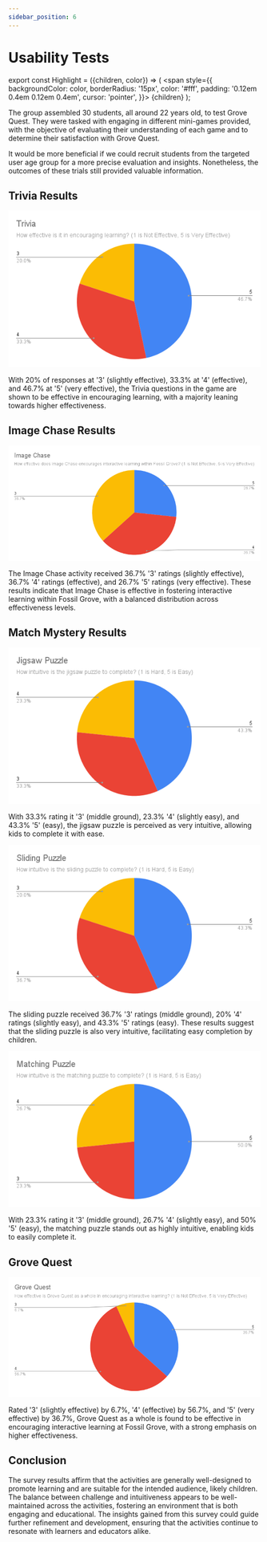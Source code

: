 ```yaml
---
sidebar_position: 6
---
```


# Usability Tests

export const Highlight = ({children, color}) => (
<span
style={{
      backgroundColor: color,
      borderRadius: '15px',
      color: '#fff',
      padding: '0.12em 0.4em 0.12em 0.4em',
      cursor: 'pointer',
    }}>
{children}
</span>
);


The group assembled 30 students, all around 22 years old, to test Grove Quest. They were tasked with engaging in different mini-games provided, with the objective of <Highlight color="#11a281">evaluating their understanding</Highlight> of each game and to determine their <Highlight color="#11a281">satisfaction</Highlight> with Grove Quest.

It would be more beneficial if we could recruit students from the targeted user age group for a more precise evaluation and insights. Nonetheless, the outcomes of these trials still provided valuable information.

## Trivia Results

![Trivia Result Image](../../static/img/ideation/trivia.png)

With 20% of responses at '3' (slightly effective), 33.3% at '4' (effective), and 46.7% at '5' (very effective), the Trivia questions in the game are shown to be effective in encouraging learning, with a majority leaning towards higher effectiveness.

## Image Chase Results

![Image Chase Result Image](../../static/img/ideation/image_chase_results.png)

The Image Chase activity received 36.7% '3' ratings (slightly effective), 36.7% '4' ratings (effective), and 26.7% '5' ratings (very effective). These results indicate that Image Chase is effective in fostering interactive learning within Fossil Grove, with a balanced distribution across effectiveness levels.

## Match Mystery Results

![Jigsaw Result Image](../../static/img/ideation/jigsaw_puzzle.png)

With 33.3% rating it '3' (middle ground), 23.3% '4' (slightly easy), and 43.3% '5' (easy), the jigsaw puzzle is perceived as very intuitive, allowing kids to complete it with ease.

![Sliding Puzzle Result Image](../../static/img/ideation/sliding_puzzle.png)

The sliding puzzle received 36.7% '3' ratings (middle ground), 20% '4' ratings (slightly easy), and 43.3% '5' ratings (easy). These results suggest that the sliding puzzle is also very intuitive, facilitating easy completion by children.

![Matching Puzzle Result Image](../../static/img/ideation/matching_puzzle.png)

With 23.3% rating it '3' (middle ground), 26.7% '4' (slightly easy), and 50% '5' (easy), the matching puzzle stands out as highly intuitive, enabling kids to easily complete it.

## Grove Quest

![Grove Quest Result Image](../../static/img/ideation/grove_quest_results.png)

Rated '3' (slightly effective) by 6.7%, '4' (effective) by 56.7%, and '5' (very effective) by 36.7%, Grove Quest as a whole is found to be effective in encouraging interactive learning at Fossil Grove, with a strong emphasis on higher effectiveness.

## Conclusion

The survey results affirm that the activities are generally well-designed to promote learning and are suitable for the intended audience, likely children. The <Highlight color="#11a281">balance between challenge and intuitiveness</Highlight> appears to be well-maintained across the activities, fostering an environment that is both <Highlight color="#11a281">engaging and educational</Highlight>. The insights gained from this survey could guide further refinement and development, ensuring that the activities continue to resonate with learners and educators alike.
